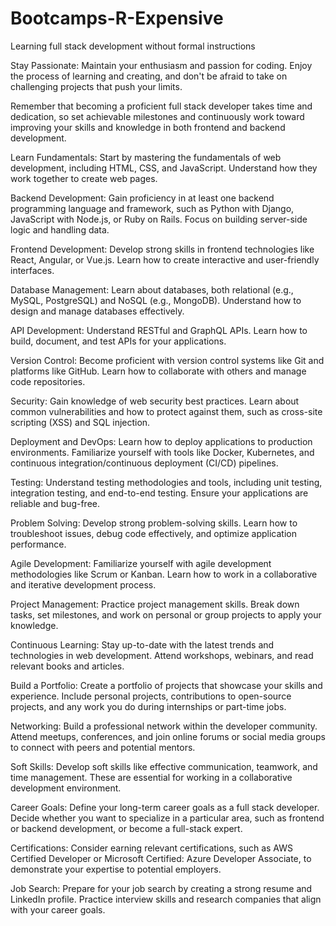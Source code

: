 # Bootcamps-R-Expensive
Learning full stack development without formal instructions 

Stay Passionate: Maintain your enthusiasm and passion for coding. Enjoy the process of learning and creating, and don't be afraid to take on challenging projects that push your limits.

Remember that becoming a proficient full stack developer takes time and dedication, so set achievable milestones and continuously work toward improving your skills and knowledge in both frontend and backend development.

Learn Fundamentals: Start by mastering the fundamentals of web development, including HTML, CSS, and JavaScript. Understand how they work together to create web pages.

Backend Development: Gain proficiency in at least one backend programming language and framework, such as Python with Django, JavaScript with Node.js, or Ruby on Rails. Focus on building server-side logic and handling data.

Frontend Development: Develop strong skills in frontend technologies like React, Angular, or Vue.js. Learn how to create interactive and user-friendly interfaces.

Database Management: Learn about databases, both relational (e.g., MySQL, PostgreSQL) and NoSQL (e.g., MongoDB). Understand how to design and manage databases effectively.

API Development: Understand RESTful and GraphQL APIs. Learn how to build, document, and test APIs for your applications.

Version Control: Become proficient with version control systems like Git and platforms like GitHub. Learn how to collaborate with others and manage code repositories.

Security: Gain knowledge of web security best practices. Learn about common vulnerabilities and how to protect against them, such as cross-site scripting (XSS) and SQL injection.

Deployment and DevOps: Learn how to deploy applications to production environments. Familiarize yourself with tools like Docker, Kubernetes, and continuous integration/continuous deployment (CI/CD) pipelines.

Testing: Understand testing methodologies and tools, including unit testing, integration testing, and end-to-end testing. Ensure your applications are reliable and bug-free.

Problem Solving: Develop strong problem-solving skills. Learn how to troubleshoot issues, debug code effectively, and optimize application performance.

Agile Development: Familiarize yourself with agile development methodologies like Scrum or Kanban. Learn how to work in a collaborative and iterative development process.

Project Management: Practice project management skills. Break down tasks, set milestones, and work on personal or group projects to apply your knowledge.

Continuous Learning: Stay up-to-date with the latest trends and technologies in web development. Attend workshops, webinars, and read relevant books and articles.

Build a Portfolio: Create a portfolio of projects that showcase your skills and experience. Include personal projects, contributions to open-source projects, and any work you do during internships or part-time jobs.

Networking: Build a professional network within the developer community. Attend meetups, conferences, and join online forums or social media groups to connect with peers and potential mentors.

Soft Skills: Develop soft skills like effective communication, teamwork, and time management. These are essential for working in a collaborative development environment.

Career Goals: Define your long-term career goals as a full stack developer. Decide whether you want to specialize in a particular area, such as frontend or backend development, or become a full-stack expert.

Certifications: Consider earning relevant certifications, such as AWS Certified Developer or Microsoft Certified: Azure Developer Associate, to demonstrate your expertise to potential employers.

Job Search: Prepare for your job search by creating a strong resume and LinkedIn profile. Practice interview skills and research companies that align with your career goals.

